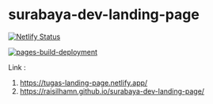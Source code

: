 # surabaya-dev-landing-page

[![Netlify Status](https://api.netlify.com/api/v1/badges/96f473ba-f977-4577-995a-786d3db7e723/deploy-status)](https://app.netlify.com/sites/tugas-landing-page/deploys)

[![pages-build-deployment](https://github.com/raisilhamn/surabaya-dev-landing-page/actions/workflows/pages/pages-build-deployment/badge.svg)](https://github.com/raisilhamn/surabaya-dev-landing-page/actions/workflows/pages/pages-build-deployment)

Link :  

1. <https://tugas-landing-page.netlify.app/>
2. <https://raisilhamn.github.io/surabaya-dev-landing-page/>
